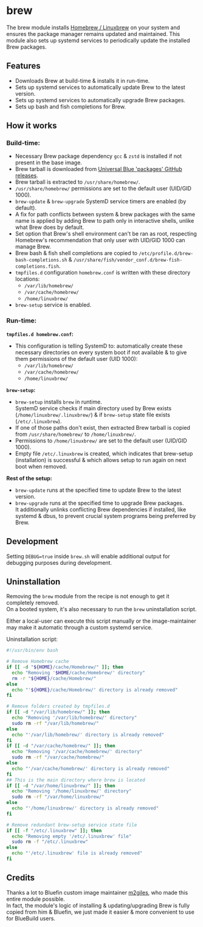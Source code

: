 # brew

The brew module installs [Homebrew / Linuxbrew](https://brew.sh/) on your system and ensures the package manager remains updated and maintained. This module also sets up systemd services to periodically update the installed Brew packages.

## Features
- Downloads Brew at build-time & installs it in run-time.
- Sets up systemd services to automatically update Brew to the latest version.
- Sets up systemd services to automatically upgrade Brew packages.
- Sets up bash and fish completions for Brew.

## How it works

### Build-time:

- Necessary Brew package dependency `gcc` & `zstd` is installed if not present in the base image.
- Brew tarball is downloaded from [Universal Blue 'packages' GitHub releases](https://github.com/ublue-os/packages/releases).
- Brew tarball is extracted to `/usr/share/homebrew/`.
- `/usr/share/homebrew/` permissions are set to the default user (UID/GID 1000).
- `brew-update` & `brew-upgrade` SystemD service timers are enabled (by default).
- A fix for path conflicts between system & brew packages with the same name is applied by adding Brew to path only in interactive shells, unlike what Brew does by default.
- Set option that Brew's shell environment can't be ran as root, respecting Homebrew's recommendation that only user with UID/GID 1000 can manage Brew.
- Brew bash & fish shell completions are copied to `/etc/profile.d/brew-bash-completions.sh` & `/usr/share/fish/vendor_conf.d/brew-fish-completions.fish`.
- `tmpfiles.d` configuration `homebrew.conf` is written with these directory locations:
  - `/var/lib/homebrew/`
  - `/var/cache/homebrew/`
  - `/home/linuxbrew/`
- `brew-setup` service is enabled.

### Run-time:

**`tmpfiles.d homebrew.conf`:**
- This configuration is telling SystemD to: automatically create these necessary directories on every system boot if not available & to give them permissions of the default user (UID 1000):
  - `/var/lib/homebrew/`
  - `/var/cache/homebrew/`
  - `/home/linuxbrew/`

**`brew-setup`:**
- `brew-setup` installs `brew` in runtime.  
  SystemD service checks if main directory used by Brew exists (`/home/linuxbrew/.linuxbrew/`) & if `brew-setup` state file exists (`/etc/.linuxbrew`).
- If one of those paths don't exist, then extracted Brew tarball is copied from `/usr/share/homebrew/` to `/home/linuxbrew/`.
- Permissions to `/home/linuxbrew/` are set to the default user (UID/GID 1000).
- Empty file `/etc/.linuxbrew` is created, which indicates that brew-setup (installation) is successful & which allows setup to run again on next boot when removed.

**Rest of the setup:**
- `brew-update` runs at the specified time to update Brew to the latest version.
- `brew-upgrade` runs at the specified time to upgrade Brew packages.  
  It additionally unlinks conflicting Brew dependencies if installed, like systemd & dbus, to prevent crucial system programs being preferred by Brew.

## Development
Setting `DEBUG=true` inside `brew.sh` will enable additional output for debugging purposes during development.

## Uninstallation

Removing the `brew` module from the recipe is not enough to get it completely removed.   
On a booted system, it's also necessary to run the `brew` uninstallation script.

Either a local-user can execute this script manually or the image-maintainer may make it automatic through a custom systemd service.

Uninstallation script:  
```bash
#!/usr/bin/env bash

# Remove Homebrew cache
if [[ -d "${HOME}/cache/Homebrew/" ]]; then
  echo "Removing '$HOME/cache/Homebrew/' directory"
  rm -r "${HOME}/cache/Homebrew/"
else
  echo "'${HOME}/cache/Homebrew/' directory is already removed"
fi

# Remove folders created by tmpfiles.d
if [[ -d "/var/lib/homebrew/" ]]; then
  echo "Removing '/var/lib/homebrew/' directory"
  sudo rm -rf "/var/lib/homebrew/"
else
  echo "'/var/lib/homebrew/' directory is already removed"
fi
if [[ -d "/var/cache/homebrew/" ]]; then
  echo "Removing '/var/cache/homebrew/' directory"
  sudo rm -rf "/var/cache/homebrew/"
else
  echo "'/var/cache/homebrew/' directory is already removed"
fi
## This is the main directory where brew is located
if [[ -d "/var/home/linuxbrew/" ]]; then
  echo "Removing '/home/linuxbrew/' directory"
  sudo rm -rf "/var/home/linuxbrew/"
else
  echo "'/home/linuxbrew/' directory is already removed"
fi

# Remove redundant brew-setup service state file
if [[ -f "/etc/.linuxbrew" ]]; then
  echo "Removing empty '/etc/.linuxbrew' file"
  sudo rm -f "/etc/.linuxbrew"
else
  echo "'/etc/.linuxbrew' file is already removed"
fi
```

## Credits

Thanks a lot to Bluefin custom image maintainer [m2giles](https://github.com/m2Giles), who made this entire module possible.  
In fact, the module's logic of installing & updating/upgrading Brew is fully copied from him & Bluefin, we just made it easier & more convenient to use for BlueBuild users.
